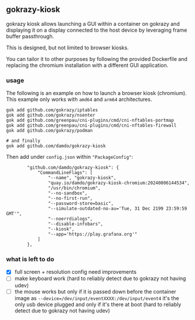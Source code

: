 ## gokrazy-kiosk

gokrazy kiosk allows launching a GUI within a container on gokrazy
and displaying it on a display connected to the host device by leveraging frame buffer passthrough.

This is designed, but not limited to browser kiosks.

You can tailor it to other purposes by following the provided Dockerfile and replacing
the chromium installation with a different GUI application.

### usage

The following is an example on how to launch a browser kiosk (chromium).
This example only works with `amd64` and `arm64` architectures.

```
gok add github.com/gokrazy/iptables
gok add github.com/gokrazy/nsenter
gok add github.com/greenpau/cni-plugins/cmd/cni-nftables-portmap
gok add github.com/greenpau/cni-plugins/cmd/cni-nftables-firewall
gok add github.com/gokrazy/podman

# and finally
gok add github.com/damdo/gokrazy-kiosk
```

Then add under `config.json` within `"PackageConfig"`:

```
        "github.com/damdo/gokrazy-kiosk": {
            "CommandLineFlags": [
                "--name", "gokrazy-kiosk",
                "quay.io/damdo/gokrazy-kiosk-chromium:20240806144534",
                "/usr/bin/chromium",
                "--no-sandbox",
                "--no-first-run",
                "--password-store=basic",
                "--simulate-outdated-no-au='Tue, 31 Dec 2199 23:59:59 GMT'",
                "--noerrdialogs",
                "--disable-infobars",
                "--kiosk",
                "--app='https://play.grafana.org'"
            ]
        },
```

### what is left to do
- [x] full screen + resolution config need improvements
- [ ] make keyboard work (hard to reliably detect due to gokrazy not having udev)
- [ ] the mouse works but only if it is passed down before the container image as `--device=/dev/input/eventXXXX:/dev/input/event4` it's the only usb device plugged and only if it's there at boot (hard to reliably detect due to gokrazy not having udev)
